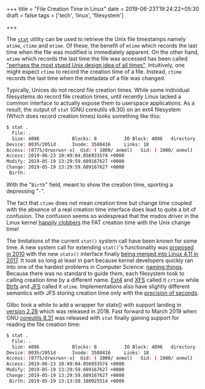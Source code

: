 +++
title = "File Creation Time in Linux"
date = 2019-06-23T19:24:22+05:30
draft = false 
tags = ['tech', 'linux', 'filesystem']

+++

The [`stat`](http://man7.org/linux/man-pages/man1/stat.1.html) utility can be used to retrieve the Unix file timestamps namely `atime`, `ctime` and `mtime`. Of these, the benefit of `mtime` which records the last time when the file was modified is immediately apparent. On the other hand, `atime` which records the last time the file was accessed has been called ["perhaps the most stupid Unix design idea of all times"](https://lore.kernel.org/lkml/20070804210351.GA9784@elte.hu/). Intuitively, one might expect `ctime` to record the creation time of a file. Instead, `ctime` records the last time when the metadata of a file was changed.

Typically, Unices do not record file creation times. While some individual filesystems do record file creation times, until recently Linux lacked a common interface to actually expose them to userspace applications. As a result, the output of `stat` (GNU coreutils v8.30) on an ext4 filesystem (Which does record creation times) looks something like this:

```bash
$ stat .
  File: .
  Size: 4096            Blocks: 8          IO Block: 4096   directory
Device: 803h/2051d      Inode: 3588416     Links: 18
Access: (0775/drwxrwxr-x)  Uid: ( 1000/ anmol)   Gid: ( 1000/ anmol)
Access: 2019-06-23 10:49:04.056933574 +0000
Modify: 2019-05-19 13:29:59.609167627 +0000
Change: 2019-05-19 13:29:59.609167627 +0000
 Birth: -
```

With the "`Birth`" field, meant to show the creation time, sporting a depressing "`-`".

The fact that `ctime` does not mean creation time but change time coupled with the absence of a real creation time interface does lead to quite a bit of confusion. The confusion seems so widespread that the msdos driver in the Linux kernel [happily clobbers](https://elixir.bootlin.com/linux/v5.1.14/source/fs/fat/inode.c#L883) the FAT creation time with the Unix change time!

The limitations of the current `stat()` system call have been known for some time. A new system call for extending `stat()`'s functionality was [proposed in 2010](https://www.spinics.net/lists/linux-fsdevel/msg33831.html) with the new `statx()` interface finally [being merged into Linux 4.11 in 2017](https://git.kernel.org/pub/scm/linux/kernel/git/torvalds/linux.git/commit/?id=a528d35e8bfcc521d7cb70aaf03e1bd296c8493f). It took so long at least in part because kernel developers quickly ran into one of the hardest problems in Computer Science: [naming things](https://lkml.org/lkml/2010/7/22/249). Because there was no standard to guide them, each filesystem took to calling creation time by a different name. [Ext4](https://elixir.bootlin.com/linux/v5.1.14/source/fs/ext4/ext4.h#L744) and [XFS](https://elixir.bootlin.com/linux/v5.1.14/source/fs/xfs/libxfs/xfs_inode_buf.h#L40) called it `crtime` while [Btrfs](https://elixir.bootlin.com/linux/v5.1.14/source/fs/btrfs/btrfs_inode.h#L187) and [JFS](https://elixir.bootlin.com/linux/v5.1.14/source/fs/jfs/jfs_incore.h#L46) called it `otime`. Implementations also have slightly different semantics with JFS storing creation time only with the [precision of seconds](https://elixir.bootlin.com/linux/v5.1.14/source/fs/jfs/jfs_imap.c#L3166).  

Glibc took a while to add a wrapper for statx() with support landing in [version 2.28](https://www.sourceware.org/ml/libc-alpha/2018-08/msg00003.html) which was released in 2018. Fast forward to March 2019 when GNU [coreutils 8.31](https://lists.gnu.org/archive/html/coreutils-announce/2019-03/msg00000.html) was released with `stat` finally gaining support for reading the file creation time:

```bash
$ stat .
  File: .
  Size: 4096            Blocks: 8          IO Block: 4096   directory
Device: 803h/2051d      Inode: 3588416     Links: 18
Access: (0775/drwxrwxr-x)  Uid: ( 1000/ anmol)   Gid: ( 1000/ anmol)
Access: 2019-06-23 10:49:04.056933574 +0000
Modify: 2019-05-19 13:29:59.609167627 +0000
Change: 2019-05-19 13:29:59.609167627 +0000
 Birth: 2019-05-19 13:13:50.100925514 +0000
```
 

 



